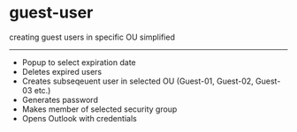 # guest-user

creating guest users in specific OU simplified

--------------------------------------------------------------------------------------------

- Popup to select expiration date
- Deletes expired users 
- Creates subseqeuent user in selected OU (Guest-01, Guest-02, Guest-03 etc.)
- Generates password
- Makes member of selected security group
- Opens Outlook with credentials
